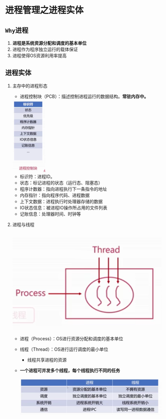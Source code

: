 # 进程管理之进程实体

## `Why`进程

1. **进程是系统资源分配和调度的基本单位**
2. 进程作为程序独立运行的载体保证
3. 进程使得OS资源利用率提高

## 进程实体

1. 主存中的进程形态

   + 进程控制块（PCB）：描述控制进程运行的数据结构。**常驻内存中。**

   <img src="upload/image-20200501105204737.png" alt="image-20200501105204737" style="zoom:50%;" />

   + 标识符：进程ID。
   + 状态：标记进程的状态（运行态、阻塞态）
   + 程序计数器：指向进程执行下一条指令的地址
   + 内存指针：指向程序代码、进程数据
   + 上下文数据：进程执行时处理器存储的数据
   + IO状态信息：被进程IO操作所占用的文件列表
   + 记账信息：处理器时间、时钟等

2. 进程与线程

   ​	![image-20200501105911490](upload/image-20200501105911490.png)

   + 进程（Process）：OS进行资源分配和调度的基本单位

   + 线程（Thread）：OS进行运行调度的最小单位

     + 线程共享进程的资源

   + **一个进程可并发多个线程，每个线程执行不同的任务**

     ![image-20200501110143402](upload/image-20200501110143402.png)

     
